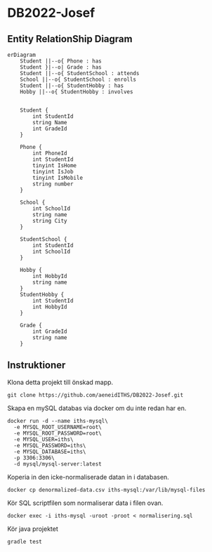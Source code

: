 # DB2022-Josef

## Entity RelationShip Diagram
```mermaid
erDiagram
    Student ||--o{ Phone : has
    Student }|--o| Grade : has
    Student ||--o{ StudentSchool : attends
    School ||--o{ StudentSchool : enrolls
    Student ||--o{ StudentHobby : has
    Hobby ||--o{ StudentHobby : involves
    
    
    Student {
        int StudentId
        string Name
        int GradeId
    }
    
    Phone {
        int PhoneId
        int StudentId
        tinyint IsHome 
        tinyint IsJob
        tinyint IsMobile
        string number
    }
    
    School {
        int SchoolId
        string name
        string City
    }
    
    StudentSchool {
        int StudentId
        int SchoolId
    }
    
    Hobby {
        int HobbyId
        string name
    }
    StudentHobby {
        int StudentId
        int HobbyId
    }
    
    Grade {
        int GradeId
        string name
    }
   ``` 
   ## Instruktioner
   Klona detta projekt till önskad mapp.
   
   ```
   git clone https://github.com/aeneidITHS/DB2022-Josef.git
   ```
   
   Skapa en mySQL databas via docker om du inte redan har en.
   
   ```
docker run -d --name iths-mysql\
	 -e MYSQL_ROOT_USERNAME=root\
	 -e MYSQL_ROOT_PASSWORD=root\
	 -e MYSQL_USER=iths\
	 -e MYSQL_PASSWORD=iths\
	 -e MYSQL_DATABASE=iths\
	 -p 3306:3306\
	 -d mysql/mysql-server:latest
 ```

   Koperia in den icke-normaliserade datan in i databasen.
   ```
   docker cp denormalized-data.csv iths-mysql:/var/lib/mysql-files
   ```
   Kör SQL scriptfilen som normaliserar data i filen ovan. 
   ```
   docker exec -i iths-mysql -uroot -proot < normalisering.sql
   ```
   Kör java projektet
   ```
   gradle test 
   ```
